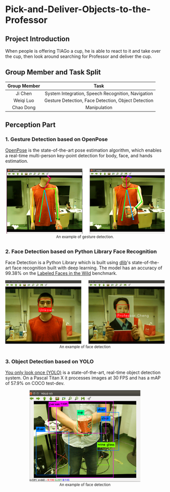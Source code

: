 # Pick-and-Deliver-Objects-to-the-Professor
## Project Introduction

When people is offering TIAGo a cup, he is able to react to it and take over the cup, then look around searching for Professor and deliver the cup.

## Group Member and Task Split

| Group Member |                        Task                         |
| :----------: | :-------------------------------------------------: |
|   Ji Chen    | System Integration, Speech Recognition, Navigation  |
|  Weiqi Luo   | Gesture Detection, Face Detection, Object Detection |
|  Chao Dong   |                    Manipulation                     |

## Perception Part 

### 1. Gesture Detection based on OpenPose

[OpenPose](https://github.com/CMU-Perceptual-Computing-Lab/openpose) is the state-of-the-art pose estimation algorithm, which enables a real-time multi-person key-point detection for body, face, and hands estimation.

<p align="center">
    <img src="pics/gesture.png", width="600">
    <br>
    <sup>An example of gesture detection.</sup>
</p>

### 2. Face Detection based on Python Library Face Recognition 

Face Detection is a Python Library which is built using [dlib](http://dlib.net/)'s state-of-the-art face recognition built with deep learning. The model has an accuracy of 99.38% on the [Labeled Faces in the Wild](http://vis-www.cs.umass.edu/lfw/) benchmark.

<p align="center">
    <img src="pics/face.png", width="600">
    <br>
    <sup>An example of face detection</sup>
</p>

### 3. Object Detection based on YOLO

[You only look once (YOLO)](https://pjreddie.com/darknet/yolo/)  is a state-of-the-art, real-time object detection system. On a Pascal Titan X it processes images at 30 FPS and has a mAP of 57.9% on COCO test-dev.

<p align="center">
    <img src="pics/object.png", width="350">
    <br>
    <sup>An example of face detection</sup>
</p>

